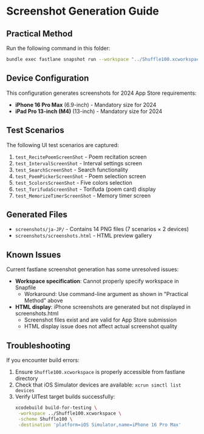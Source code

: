 # Screenshot Generation Guide

## Practical Method

Run the following command in this folder:
```bash
bundle exec fastlane snapshot run --workspace "../Shuffle100.xcworkspace"
```

## Device Configuration

This configuration generates screenshots for 2024 App Store requirements:
- **iPhone 16 Pro Max** (6.9-inch) - Mandatory size for 2024
- **iPad Pro 13-inch (M4)** (13-inch) - Mandatory size for 2024

## Test Scenarios

The following UI test scenarios are captured:
1. `test_RecitePoemScreenShot` - Poem recitation screen
2. `test_IntervalScreenShot` - Interval settings screen
3. `test_SearchScreenShot` - Search functionality
4. `test_PoemPickerScreenShot` - Poem selection screen
5. `test_5colorsScreenShot` - Five colors selection
6. `test_TorifudaScreenShot` - Torifuda (poem card) display
7. `test_MemorizeTimerScreenShot` - Memory timer screen

## Generated Files

- `screenshots/ja-JP/` - Contains 14 PNG files (7 scenarios × 2 devices)
- `screenshots/screenshots.html` - HTML preview gallery

## Known Issues

Current fastlane screenshot generation has some unresolved issues:
- **Workspace specification**: Cannot properly specify workspace in Snapfile
  - Workaround: Use command-line argument as shown in "Practical Method" above
- **HTML display**: iPhone screenshots are generated but not displayed in screenshots.html
  - Screenshot files exist and are valid for App Store submission
  - HTML display issue does not affect actual screenshot quality

## Troubleshooting

If you encounter build errors:
1. Ensure `Shuffle100.xcworkspace` is properly accessible from fastlane directory
2. Check that iOS Simulator devices are available: `xcrun simctl list devices`
3. Verify UITest target builds successfully:
   ```bash
   xcodebuild build-for-testing \
    -workspace ../Shuffle100.xcworkspace \
    -scheme Shuffle100 \
    -destination 'platform=iOS Simulator,name=iPhone 16 Pro Max'
   ```